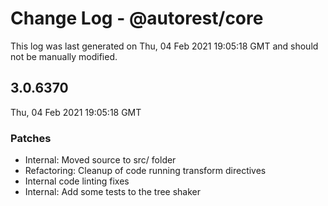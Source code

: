 # Change Log - @autorest/core

This log was last generated on Thu, 04 Feb 2021 19:05:18 GMT and should not be manually modified.

## 3.0.6370
Thu, 04 Feb 2021 19:05:18 GMT

### Patches

- Internal: Moved source to src/ folder
- Refactoring: Cleanup of code running transform directives
- Internal code linting fixes
- Internal: Add some tests to the tree shaker

